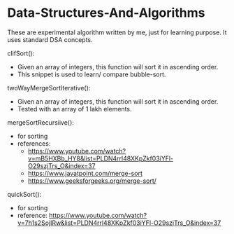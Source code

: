 # Data-Structures-And-Algorithms

These are experimental algorithm written by me, just for learning purpose.
It uses standard DSA concepts.

clifSort(): 
 - Given an array of integers, this function will sort it in ascending order.
 - This snippet is used to learn/ compare bubble-sort.

twoWayMergeSortIterative(): 
 - Given an array of integers, this function will sort it in ascending order.
 - Tested with an array of 1 lakh elements.

 mergeSortRecursiive(): 
 - for sorting
 - references:
   - https://www.youtube.com/watch?v=mB5HXBb_HY8&list=PLDN4rrl48XKpZkf03iYFl-O29szjTrs_O&index=37
   - https://www.javatpoint.com/merge-sort
   - https://www.geeksforgeeks.org/merge-sort/

quickSort():
- for sorting
- reference: https://www.youtube.com/watch?v=7h1s2SojIRw&list=PLDN4rrl48XKpZkf03iYFl-O29szjTrs_O&index=37
